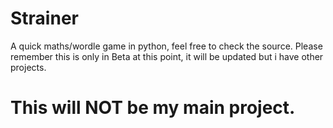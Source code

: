 # Strainer
A quick maths/wordle game in python, feel free to check the source. 
Please remember this is only in Beta at this point, it will be updated but i have other projects.
# This will NOT be my main project.
